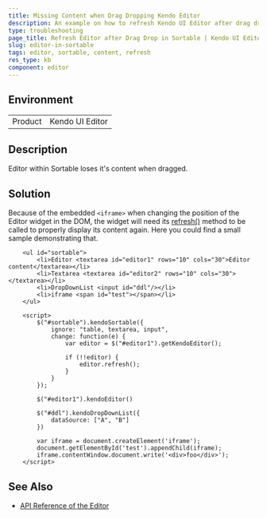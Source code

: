 ```yaml
---
title: Missing Content when Drag Dropping Kendo Editor
description: An example on how to refresh Kendo UI Editor after drag drop in Sortable.
type: troubleshooting
page_title: Refresh Editor after Drag Drop in Sortable | Kendo UI Editor for jQuery
slug: editor-in-sortable
tags: editor, sortable, content, refresh
res_type: kb
component: editor
---
```


## Environment

<table>
 <tr>
  <td>Product</td>
  <td>Kendo UI Editor</td>
 </tr>
</table>

## Description

Editor within Sortable loses it's content when dragged.

## Solution

Because of the embedded `<iframe>` when changing the position of the Editor widget in the DOM, the widget will need its [refresh()](/api/javascript/ui/editor/methods/refresh) method to be called to properly display its content again. Here you could find a small sample demonstrating that.

```dojo
    <ul id="sortable">
        <li>Editor <textarea id="editor1" rows="10" cols="30">Editor content</textarea></li>
        <li>Textarea <textarea id="editor2" rows="10" cols="30"></textarea></li>
        <li>DropDownList <input id="ddl"/></li>
        <li>iframe <span id="test"></span></li>
    </ul>

    <script>
        $("#sortable").kendoSortable({
            ignore: "table, textarea, input",
            change: function(e) {
                var editor = $("#editor1").getKendoEditor();

                if (!!editor) {
                    editor.refresh();
                }
            }
        });

        $("#editor1").kendoEditor()

        $("#ddl").kendoDropDownList({
            dataSource: ["A", "B"]
        })

        var iframe = document.createElement('iframe');
        document.getElementById('test').appendChild(iframe);
        iframe.contentWindow.document.write('<div>foo</div>');
    </script>
```

## See Also

* [API Reference of the Editor](/api/javascript/ui/editor)
